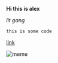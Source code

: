 
**Hi this is alex**

*lit gang*

`this is some code`

[link](https://twitter.com/?lang=en)

![meme](https://images.app.goo.gl/AU7SVjZ3tmD8FqHT6)
